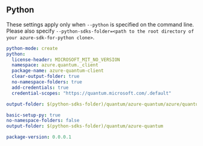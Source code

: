 ## Python

These settings apply only when `--python` is specified on the command line.
Please also specify `--python-sdks-folder=<path to the root directory of your azure-sdk-for-python clone>`.

``` yaml $(python)
python-mode: create
python:
  license-header: MICROSOFT_MIT_NO_VERSION
  namespace: azure.quantum._client
  package-name: azure-quantum-client
  clear-output-folder: true
  no-namespace-folders: true
  add-credentials: true
  credential-scopes: "https://quantum.microsoft.com/.default"
```

```yaml $(python) && $(python-mode) == 'update'
output-folder: $(python-sdks-folder)/quantum/azure-quantum/azure/quantum/_client
```

```yaml $(python) && $(python-mode) == 'create'
basic-setup-py: true
no-namespace-folders: false
output-folder: $(python-sdks-folder)/quantum/azure-quantum
```

```yaml $(python) && $(python-mode) == 'cli'
package-version: 0.0.0.1
```

```yaml $(python) && $(python-mode) == 'pythonSdk'
```
